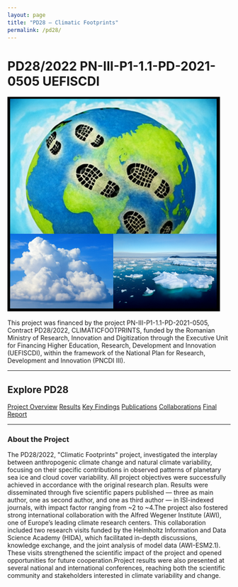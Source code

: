 ```yaml
---
layout: page
title: "PD28 – Climatic Footprints"
permalink: /pd28/
---
```


# PD28/2022 PN-III-P1-1.1-PD-2021-0505 UEFISCDI

![PD28 Banner](/pd28/images/IMG1.png)

This project was financed by the project PN-III-P1-1.1-PD-2021-0505, Contract PD28/2022, CLIMATICFOOTPRINTS, funded by the Romanian Ministry of Research, Innovation and Digitization through the Executive Unit for Financing Higher Education, Research, Development and Innovation (UEFISCDI), within the framework of the National Plan for Research, Development and Innovation (PNCDI III).

---

## Explore PD28

<div class="button-grid">
  <a class="button" href="/pd28/overview/">Project Overview</a>
  <a class="button" href="/pd28/results/">Results</a>
  <a class="button" href="/pd28/findings/">Key Findings</a>
  <a class="button" href="/pd28/publications/">Publications</a>
  <a class="button" href="/pd28/collaborations/">Collaborations</a>
  <a class="button" href="/pd28/final-report/">Final Report</a>
</div>

---


### About the Project
The PD28/2022, "Climatic Footprints" project, investigated the interplay between anthropogenic climate change and natural climate variability, focusing on their specific contributions in observed patterns of planetary sea ice and cloud cover variability. All project objectives were successfully achieved in accordance with the original research plan. Results were disseminated through five scientific papers published — three as main author, one as second author, and one as third author — in ISI-indexed journals, with impact factor ranging from ~2 to ~4.The project also fostered strong international collaboration with the Alfred Wegener Institute (AWI), one of Europe’s leading climate research centers. This collaboration included two research visits funded by the Helmholtz Information and Data Science Academy (HIDA), which facilitated in-depth discussions, knowledge exchange, and the joint analysis of model data (AWI-ESM2.1). These visits strengthened the scientific impact of the project and opened opportunities for future cooperation.Project results were also presented at several national and international conferences, reaching both the scientific community and stakeholders interested in climate variability and change.

